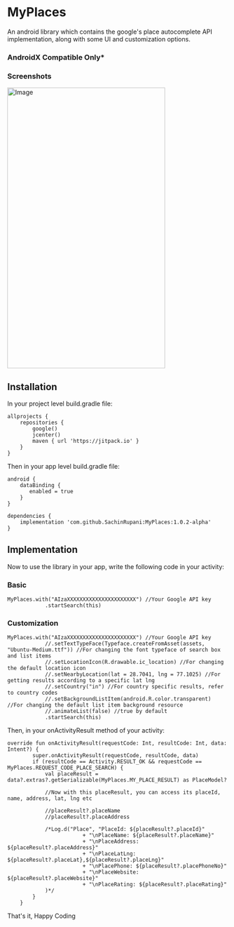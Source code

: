 # MyPlaces

An android library which contains the google's place autocomplete API implementation, along with some UI and customization options.

### AndroidX Compatible Only*

### Screenshots

<img width="360" height="640" src="images/places_image_gif.gif" alt="Image" >


## Installation

In your project level build.gradle file:

```
allprojects {
    repositories {
        google()
        jcenter()
        maven { url 'https://jitpack.io' }
    }
}
```

Then in your app level build.gradle file:

```
android {
	dataBinding {
	   enabled = true
	}
}

dependencies {
	implementation 'com.github.SachinRupani:MyPlaces:1.0.2-alpha'
}

```

## Implementation

Now to use the library in your app, write the following code in your activity:

### Basic

```
MyPlaces.with("AIzaXXXXXXXXXXXXXXXXXXXXXX") //Your Google API key
            .startSearch(this)
```

### Customization

```
MyPlaces.with("AIzaXXXXXXXXXXXXXXXXXXXXXX") //Your Google API key
            //.setTextTypeFace(Typeface.createFromAsset(assets, "Ubuntu-Medium.ttf")) //For changing the font typeface of search box and list items
            //.setLocationIcon(R.drawable.ic_location) //For changing the default location icon
            //.setNearbyLocation(lat = 28.7041, lng = 77.1025) //For getting results according to a specific lat lng
            //.setCountry("in") //For country specific results, refer to country codes
            //.setBackgroundListItem(android.R.color.transparent) //For changing the default list item background resource
            //.animateList(false) //true by default
            .startSearch(this)
```

Then, in your onActivityResult method of your activity:

```
override fun onActivityResult(requestCode: Int, resultCode: Int, data: Intent?) {
        super.onActivityResult(requestCode, resultCode, data)
        if (resultCode == Activity.RESULT_OK && requestCode == MyPlaces.REQUEST_CODE_PLACE_SEARCH) {
            val placeResult = data?.extras?.getSerializable(MyPlaces.MY_PLACE_RESULT) as PlaceModel?
            
            //Now with this placeResult, you can access its placeId, name, address, lat, lng etc
            
            //placeResult?.placeName
            //placeResult?.placeAddress
            
            /*Log.d("Place", "PlaceId: ${placeResult?.placeId}"
                        + "\nPlaceName: ${placeResult?.placeName}"
                        + "\nPlaceAddress: ${placeResult?.placeAddress}"
                        + "\nPlaceLatLng: ${placeResult?.placeLat},${placeResult?.placeLng}"
                        + "\nPlacePhone: ${placeResult?.placePhoneNo}"
                        + "\nPlaceWebsite: ${placeResult?.placeWebsite}"
                        + "\nPlaceRating: ${placeResult?.placeRating}"
            )*/
        }
    }
```

That's it, Happy Coding